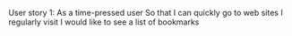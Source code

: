 User story 1:
As a time-pressed user
So that I can quickly go to web sites I regularly visit
I would like to see a list of bookmarks


